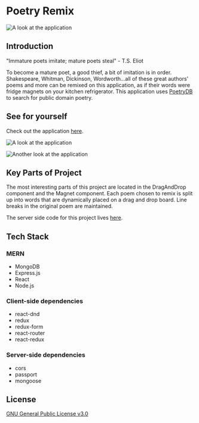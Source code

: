 # Poetry Remix
![A look at the application](https://user-images.githubusercontent.com/39100656/45902107-42e95000-bd9a-11e8-99e7-6a84edea6e1d.gif)


## Introduction
"Immature poets imitate; mature poets steal" - T.S. Eliot</p><p className="spaced centered"> To become a mature poet, a good thief, a bit of imitation is in order. 
 Shakespeare, Whitman, Dickinson, Wordworth...all of these great authors' poems and more can be remixed on this application, as if their words were fridge magnets on your kitchen refrigerator. 
 This application uses [PoetryDB](https://github.com/thundercomb/poetrydb) to search for public domain poetry.

## See for yourself
Check out the application [here](https://poetry-remix-client.herokuapp.com/).

![A look at the application](https://user-images.githubusercontent.com/39100656/45892094-04449d00-bd7c-11e8-9e56-2a5b75898f10.PNG)

![Another look at the application](https://user-images.githubusercontent.com/39100656/45898630-5ba03880-bd8f-11e8-84ed-45ac59e27209.PNG)

## Key Parts of Project
The most interesting parts of this project are located in the DragAndDrop component and the Magnet component. Each poem chosen to remix is split up into words that are dynamically placed on a drag and drop board. Line breaks in the original poem are maintained.

The server side code for this project lives [here](https://github.com/burkeKoontz/poetry-remix-server).

## Tech Stack

### MERN
* MongoDB
* Express.js
* React
* Node.js

### Client-side dependencies
* react-dnd
* redux
* redux-form
* react-router
* react-redux

### Server-side dependencies
* cors
* passport
* mongoose


## License
[GNU General Public License v3.0](https://choosealicense.com/licenses/gpl-3.0/)
